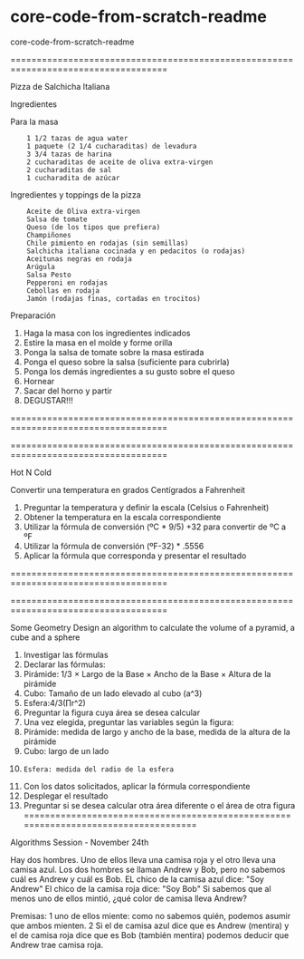 # core-code-from-scratch-readme
core-code-from-scratch-readme

====================================================================================

Pizza de Salchicha Italiana

Ingredientes

  Para la masa
  
		1 1/2 tazas de agua water
		1 paquete (2 1/4 cucharaditas) de levadura
		3 3/4 tazas de harina
		2 cucharaditas de aceite de oliva extra-virgen
		2 cucharaditas de sal
		1 cucharadita de azúcar

Ingredientes y toppings de la pizza

		Aceite de Oliva extra-virgen
		Salsa de tomate
		Queso (de los tipos que prefiera)
		Champiñones
		Chile pimiento en rodajas (sin semillas)
		Salchicha italiana cocinada y en pedacitos (o rodajas)
		Aceitunas negras en rodaja
		Arúgula
		Salsa Pesto
		Pepperoni en rodajas
		Cebollas en rodaja
		Jamón (rodajas finas, cortadas en trocitos)


Preparación

1. Haga la masa con los ingredientes indicados
2. Estire la masa en el molde y forme orilla
3. Ponga la salsa de tomate sobre la masa estirada
4. Ponga el queso sobre la salsa (suficiente para cubrirla)
5. Ponga los demás ingredientes a su gusto sobre el queso
6. Hornear
7. Sacar del horno y partir
8. DEGUSTAR!!!

====================================================================================

====================================================================================

Hot N Cold

Convertir una temperatura en grados Centígrados a Fahrenheit 

1. Preguntar la temperatura y definir la escala (Celsius o Fahrenheit)
2. Obtener la temperatura en la escala correspondiente
3. Utilizar la fórmula de conversión (ºC * 9/5) +32 para convertir de ºC a ºF
4. Utilizar la fórmula de conversión (ºF-32) * .5556
5. Aplicar la fórmula que corresponda  y presentar el resultado

====================================================================================

====================================================================================

Some Geometry
Design an algorithm to calculate the volume of a pyramid, a cube and a sphere


1. Investigar las fórmulas
2. Declarar las fórmulas:
3. 	Pirámide: 1/3 × Largo de la Base × Ancho de la Base × Altura de la pirámide
4. 	Cubo: Tamaño de un lado elevado al cubo (a^3)
5. 	Esfera:4/3(∏r^2)
6. Preguntar la figura cuya área se desea calcular
7. Una vez elegida, preguntar las variables según la figura:
8. 	Pirámide: medida de largo y ancho de la base, medida de la altura de la pirámide
9. 	Cubo: largo de un lado
10. 	Esfera: medida del radio de la esfera
11. Con los datos solicitados, aplicar la fórmula correspondiente
12. Desplegar el resultado
13. Preguntar si se desea calcular otra área diferente o el área de otra figura
====================================================================================	


Algorithms Session - November 24th

Hay dos hombres. 
Uno de ellos lleva una camisa roja y el otro lleva una camisa azul.
Los dos hombres se llaman Andrew y Bob, pero no sabemos cuál es Andrew y cuál es Bob.
EL chico de la camisa azul dice: "Soy Andrew"
El chico de la camisa roja dice: "Soy Bob"
Si sabemos que al menos uno de ellos mintió, ¿qué color de camisa lleva Andrew?

Premisas:
1 uno de ellos miente: como no sabemos quién, podemos asumir que ambos mienten.
2 Si el de camisa azul dice que es Andrew (mentira) y el de camisa roja dice que es Bob (también mentira) podemos deducir que Andrew trae camisa roja.

